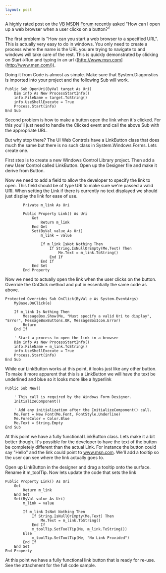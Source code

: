 ```yaml
---
layout: post
---
```

A highly rated post on the [VB MSDN Forum](http://forums.microsoft.com/MSDN/default.aspx?forumgroupid=10&siteid=1) recently asked "How can I open up a web browser when a user clicks on a button?"

The first problem is "How can you start a web browser to a specified URL".  This is actually very easy to do in windows.  You only need to create a process where the name is the URL you are trying to navigate to and windows will take care of the rest.  This is quickly demonstrated by clicking on Start->Run and typing in an url ([http://www.msn.com](http://www.msn.com/)).

Doing it from Code is almost as simple.  Make sure that System.Diagonstics is imported into your project and the following Sub will work.

``` vbnet
Public Sub OpenUri(ByVal target As Uri)
    Dim info As New ProcessStartInfo()
    info.FileName = target.ToString()
    info.UseShellExecute = True
    Process.Start(info)
End Sub
```

Second problem is how to make a button open the link when it's clicked.  For this you'll just need to handle the Clicked event and call the above Sub with the appropriate URL.

But why stop there?  The UI Web Controls have a LinkButton class that does much the same but there is no such class in System.Windows.Forms.  Lets create one.

First step is to create a new Windows Control Library project.  Then add a new User Control called LinkButton.  Open up the Designer file and make it derive from Button.

Now we need to add a field to allow the developer to specify the link to open.  This field should be of type URI to make sure we're passed a valid URI.  When setting the Link if there is currently no text displayed we should just display the link for ease of use.

    
``` vbnet
        Private m_link As Uri
    
        Public Property Link() As Uri
            Get
                Return m_link
            End Get
            Set(ByVal value As Uri)
                m_link = value
    
                If m_link IsNot Nothing Then
                    If String.IsNullOrEmpty(Me.Text) Then
                        Me.Text = m_link.ToString()
                    End If
                End If
            End Set
        End Property
```

Now we need to actually open the link when the user clicks on the button.  Override the OnClick method and put in essentially the same code as above.

``` vbnet
Protected Overrides Sub OnClick(ByVal e As System.EventArgs)
    MyBase.OnClick(e)

    If m_link Is Nothing Then
        MessageBox.Show(Me, "Must specify a valid Uri to display", "Error", MessageBoxButtons.OK, MessageBoxIcon.Error)
        Return
    End If

    ' Start a process to open the link in a browser
    Dim info As New ProcessStartInfo()
    info.FileName = m_link.ToString()
    info.UseShellExecute = True
    Process.Start(info)
End Sub
```

While our LinkButton works at this point, it looks just like any other button.  To make it more apparent that this is a LinkButton we will have the text be underlined and blue so it looks more like a hyperlink

``` vbnet
Public Sub New()

    ' This call is required by the Windows Form Designer.
    InitializeComponent()

    ' Add any initialization after the InitializeComponent() call.
    Me.Font = New Font(Me.Font, FontStyle.Underline)
    Me.ForeColor = Color.Blue
    Me.Text = String.Empty
End Sub
```
    

At this point we have a fully functional LinkButton class. Lets make it a bit better though. It's possible for the developer to have the text of the button be completely different than the actual Link. For instance the button could say "Hello" and the link could point to www.msn.com. We'll add a tooltip so the user can see where the link actually goes to.

Open up LinkButton in the designer and drag a tooltip onto the surface. Rename it m_toolTip. Now lets update the code that sets the link

``` vbnet
Public Property Link() As Uri
    Get
        Return m_link
    End Get
    Set(ByVal value As Uri)
        m_link = value

        If m_link IsNot Nothing Then
            If String.IsNullOrEmpty(Me.Text) Then
                Me.Text = m_link.ToString()
            End If
            m_toolTip.SetToolTip(Me, m_link.ToString())
        Else
            m_toolTip.SetToolTip(Me, "No Link Provided")
        End If
    End Set
End Property
```

At this point we have a fully functional link button that is ready for re-use.  See the attachment for the full code sample.

